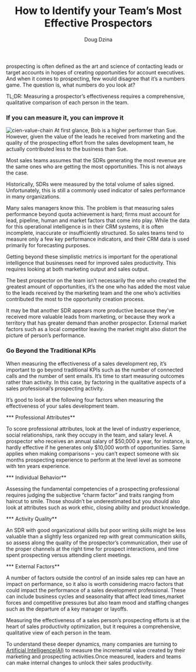 ﻿---
title: How to Identify your Team’s Most Effective Prospectors
description: It doesn’t matter what you call the role the sales development rep (SDR), the business development rep (BDR) or the inside sales rep (ISR). In the world of B2B sales
coverImage: img/prospectors-team.jpg
publishDate: Jul 5, 2018

author: Doug Dzina
authorProfile: Runs sales and business development at Cien, a new sales productivity app that gives leaders the power of artificial intelligence to increase the effectiveness of their sales teams. Available on the Salesforce AppExchange, Cien takes into account human and behavioral elements to detect problems, predict outcomes and recommend the shortest path to success
authorImage: img/doug-dzina.png
---

prospecting is often defined as the art and science of contacting leads or target accounts in hopes of creating opportunities for account executives. And when it comes to prospecting, few would disagree that it’s a numbers game. The question is, what numbers do you look at?

TL;DR: Measuring a prospector’s effectiveness requires a comprehensive, qualitative comparison of each person in the team.

### If you can measure it, you can improve it

![cien-value-chain](/img/cien-value-chain.png) At first glance, Bob is a higher performer than Sue. However, given the value of the leads he received from marketing and the quality of the prospecting effort from the sales development team, he actually contributed less to the business than Sue.

Most sales teams assumes that the SDRs generating the most revenue are the same ones who are getting the most opportunities. This is not always the case.

Historically, SDRs were measured by the total volume of sales signed. Unfortunately, this is still a commonly used indicator of sales performance in many organizations.

Many sales managers know this. The problem is that measuring sales performance beyond quota achievement is hard; firms must account for lead, pipeline, human and market factors that come into play. While the data for this operational intelligence is in their CRM systems, it is often incomplete, inaccurate or insufficiently structured. So sales teams tend to measure only a few key performance indicators, and their CRM data is used primarily for forecasting purposes.

Getting beyond these simplistic metrics is important for the operational intelligence that businesses need for improved sales productivity. This requires looking at both marketing output and sales output.

The best prospector on the team isn’t necessarily the one who created the greatest amount of opportunities, it’s the one who has added the most value to the leads received by the marketing team and the one who’s activities contributed the most to the opportunity creation process.

It may be that another SDR appears more productive because they’ve received more valuable leads from marketing, or because they work a territory that has greater demand than another prospector. External market factors such as a local competitor leaving the market might also distort the picture of person’s performance.

### Go Beyond the Traditional KPIs

When measuring the effectiveness of a sales development rep, it’s important to go beyond traditional KPIs such as the number of connected calls and the number of sent emails. It’s time to start measuring outcomes rather than activity. In this case, by factoring in the qualitative aspects of a sales professional’s prospecting activity.

It’s good to look at the following four factors when measuring the effectiveness of your sales development team.

***   Professional Attributes**

To score professional attributes, look at the level of industry experience, social relationships, rank they occupy in the team, and salary level. A prospector who receives an annual salary of $50,000 a year, for instance, is hardly effective if he generates only $10,000 worth of opportunities. Same applies when making comparisons – you can’t expect someone with six months prospecting experience to perform at the level level as someone with ten years experience.

***   Individual Behavior**

Assessing the fundamental competencies of a prospecting professional requires judging the subjective “charm factor” and traits ranging from haircut to smile. Those shouldn’t be underestimated but you should also look at attributes such as work ethic, closing ability and product knowledge.

***   Activity Quality**

An SDR with good organizational skills but poor writing skills might be less valuable than a slightly less organized rep with great communication skills, so assess along the quality of the prospector’s communication, their use of the proper channels at the right time for prospect interactions, and time spent prospecting versus attending client meetings.

***   External Factors**

A number of factors outside the control of an inside sales rep can have an impact on performance, so it also is worth considering macro factors that could impact the performance of a sales development professional. These can include business cycles and seasonality that affect lead times,market forces and competitive pressures but also team mood and staffing changes such as the departure of a key manager or layoffs.

Measuring the effectiveness of a sales person’s prospecting efforts is at the heart of sales productivity optimization, but it requires a comprehensive, qualitative view of each person in the team.

To understand these deeper dynamics, many companies are turning to [Artificial Intelligence(AI)](https://www.cien.ai/study-future-of-sales-and-ai/) to measure the incremental value created by their marketing and prospecting activities.Once measured, leaders and teams can make internal changes to unlock their sales productivity.